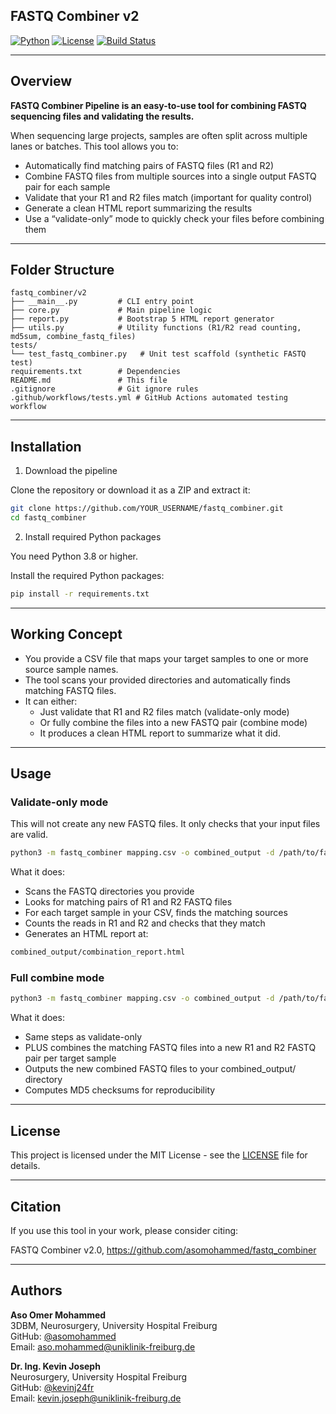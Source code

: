 ## FASTQ Combiner v2
[![Python](https://img.shields.io/badge/Python-3.8%2B-blue.svg)](https://www.python.org/)
[![License](https://img.shields.io/badge/license-MIT-green.svg)](LICENSE)
[![Build Status](https://img.shields.io/badge/status-Stable-brightgreen.svg)]()

---

## Overview

**FASTQ Combiner Pipeline is an easy-to-use tool for combining FASTQ sequencing files and validating the results.**

When sequencing large projects, samples are often split across multiple lanes or batches. This tool allows you to:
- Automatically find matching pairs of FASTQ files (R1 and R2)
- Combine FASTQ files from multiple sources into a single output FASTQ pair for each sample
- Validate that your R1 and R2 files match (important for quality control)
- Generate a clean HTML report summarizing the results
- Use a “validate-only” mode to quickly check your files before combining them

---

## Folder Structure
```text
fastq_combiner/v2
├── __main__.py         # CLI entry point
├── core.py             # Main pipeline logic
├── report.py           # Bootstrap 5 HTML report generator
├── utils.py            # Utility functions (R1/R2 read counting, md5sum, combine_fastq_files)
tests/
└── test_fastq_combiner.py   # Unit test scaffold (synthetic FASTQ test)
requirements.txt        # Dependencies
README.md               # This file
.gitignore              # Git ignore rules
.github/workflows/tests.yml # GitHub Actions automated testing workflow
```

---

## Installation

1. Download the pipeline

Clone the repository or download it as a ZIP and extract it:
```bash
git clone https://github.com/YOUR_USERNAME/fastq_combiner.git
cd fastq_combiner
```
2. Install required Python packages

You need Python 3.8 or higher.

Install the required Python packages:
```bash
pip install -r requirements.txt
```

---

## Working Concept
- You provide a CSV file that maps your target samples to one or more source sample names.
- The tool scans your provided directories and automatically finds matching FASTQ files.
- It can either:
  - Just validate that R1 and R2 files match (validate-only mode)
  - Or fully combine the files into a new FASTQ pair (combine mode)
  - It produces a clean HTML report to summarize what it did.

---

## Usage

### Validate-only mode

This will not create any new FASTQ files. It only checks that your input files are valid.

```bash
python3 -m fastq_combiner mapping.csv -o combined_output -d /path/to/fastq_dir1 /path/to/fastq_dir2 --validate-only
```

What it does:
- Scans the FASTQ directories you provide
- Looks for matching pairs of R1 and R2 FASTQ files
- For each target sample in your CSV, finds the matching sources
- Counts the reads in R1 and R2 and checks that they match
- Generates an HTML report at:
```bash
combined_output/combination_report.html
```

### Full combine mode

```bash
python3 -m fastq_combiner mapping.csv -o combined_output -d /path/to/fastq_dir1 /path/to/fastq_dir2
```

What it does:
- Same steps as validate-only
- PLUS combines the matching FASTQ files into a new R1 and R2 FASTQ pair per target sample
- Outputs the new combined FASTQ files to your combined_output/ directory
- Computes MD5 checksums for reproducibility

---


## License

This project is licensed under the MIT License - see the [LICENSE](LICENSE) file for details.

---

## Citation

If you use this tool in your work, please consider citing:

FASTQ Combiner v2.0, https://github.com/asomohammed/fastq_combiner

---

## Authors

**Aso Omer Mohammed**  
3DBM, Neurosurgery, University Hospital Freiburg  
GitHub: [@asomohammed](https://github.com/asomohammed)  
Email: aso.mohammed@uniklinik-freiburg.de

**Dr. Ing. Kevin Joseph**  
Neurosurgery, University Hospital Freiburg  
GitHub: [@kevinj24fr](https://github.com/kevinj24fr)  
Email: kevin.joseph@uniklinik-freiburg.de

